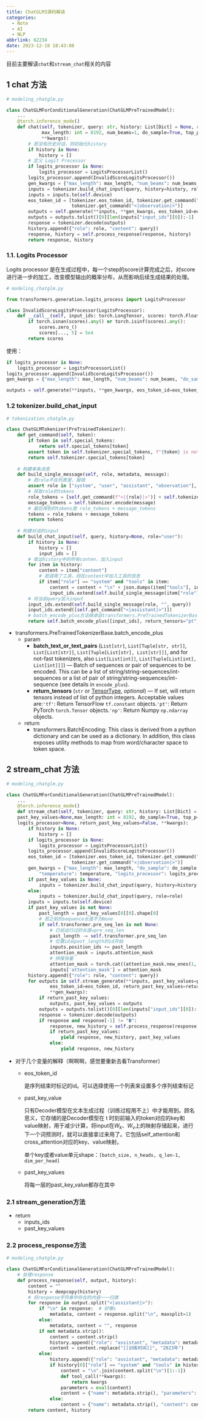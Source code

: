 ```yaml
---
title: ChatGLM3源码解读
categories:
  - Note
  - AI
  - NLP
abbrlink: 62234
date: 2023-12-18 18:43:08
---
```


目前主要解读`chat`和`stream_chat`相关的内容

## 1 chat 方法

```python
# modeling_chatglm.py

class ChatGLMForConditionalGeneration(ChatGLMPreTrainedModel):
    ...
    @torch.inference_mode()
    def chat(self, tokenizer, query: str, history: List[Dict] = None, role: str = "user",
             max_length: int = 8192, num_beams=1, do_sample=True, top_p=0.8, temperature=0.8, logits_processor=None,
             **kwargs):
        # 若没有历史对话，则初始化history
        if history is None:
            history = []
        # 定义 Logit Processor
        if logits_processor is None:
            logits_processor = LogitsProcessorList()
        logits_processor.append(InvalidScoreLogitsProcessor())
        gen_kwargs = {"max_length": max_length, "num_beams": num_beams, "do_sample": do_sample, "top_p": top_p, "temperature": temperature, "logits_processor": logits_processor, **kwargs}
        inputs = tokenizer.build_chat_input(query, history=history, role=role)
        inputs = inputs.to(self.device)
        eos_token_id = [tokenizer.eos_token_id, tokenizer.get_command("<|user|>"),
                        tokenizer.get_command("<|observation|>")]
        outputs = self.generate(**inputs, **gen_kwargs, eos_token_id=eos_token_id)
        outputs = outputs.tolist()[0][len(inputs["input_ids"][0]):-1]
        response = tokenizer.decode(outputs)
        history.append({"role": role, "content": query})
        response, history = self.process_response(response, history)
        return response, history
```

### 1.1. Logits Processor

Logits processor 是在生成过程中，每一个step的score计算完成之后，对score进行进一步的加工，改变模型输出的概率分布，从而影响后续生成结果的处理。

```python
# modeling_chatglm.py

from transformers.generation.logits_process import LogitsProcessor

class InvalidScoreLogitsProcessor(LogitsProcessor):
    def __call__(self, input_ids: torch.LongTensor, scores: torch.FloatTensor) -> torch.FloatTensor:
        if torch.isnan(scores).any() or torch.isinf(scores).any():
            scores.zero_()
            scores[..., 5] = 5e4
        return scores
```

使用：

```python
if logits_processor is None:
    logits_processor = LogitsProcessorList()
logits_processor.append(InvalidScoreLogitsProcessor())
gen_kwargs = {"max_length": max_length, "num_beams": num_beams, "do_sample": do_sample, "top_p": top_p,"temperature": temperature, "logits_processor": logits_processor, **kwargs}

outputs = self.generate(**inputs, **gen_kwargs, eos_token_id=eos_token_id)
```

### 1.2 tokenizer.build_chat_input

```python
# tokenization_chatglm.py

class ChatGLMTokenizer(PreTrainedTokenizer):
    def get_command(self, token):
        if token in self.special_tokens:
            return self.special_tokens[token]
        assert token in self.tokenizer.special_tokens, f"{token} is not a special token for {self.name}"
        return self.tokenizer.special_tokens[token]
    
    # 构建单条消息
    def build_single_message(self, role, metadata, message):
        # 若role不在列表里，报错
        assert role in ["system", "user", "assistant", "observation"], role
        # 获取role的tokens
        role_tokens = [self.get_command(f"<|{role}|>")] + self.tokenizer.encode(f"{metadata}\n")
        message_tokens = self.tokenizer.encode(message)
        # 最后得到的tokens是 role_tokens + message_tokens
        tokens = role_tokens + message_tokens
        return tokens
	
    # 构建对话的input
    def build_chat_input(self, query, history=None, role="user"):
        if history is None:
            history = []
            input_ids = []
        # 取出history中的所有conten，加入input
        for item in history:
            content = item["content"]
            # 若调用了工具，则在content中加入工具的信息
            if item["role"] == "system" and "tools" in item:
                content = content + "\n" + json.dumps(item["tools"], indent=4, ensure_ascii=False)
                input_ids.extend(self.build_single_message(item["role"], item.get("metadata", ""), content))
        # 将当前query加入input
        input_ids.extend(self.build_single_message(role, "", query))
        input_ids.extend([self.get_command("<|assistant|>")])
        # batch_encode_plus方法继承自transformers.PreTrainedTokenizerBase类
        return self.batch_encode_plus([input_ids], return_tensors="pt", is_split_into_words=True)
```

* transformers.PreTrainedTokenizerBase.batch_encode_plus
    * param
        * **batch_text_or_text_pairs** (`List[str]`, `List[Tuple[str, str]]`, `List[List[str]]`, `List[Tuple[List[str], List[str]]]`, and for not-fast tokenizers, also `List[List[int]]`, `List[Tuple[List[int], List[int]]]`) — Batch of sequences or pair of sequences to be encoded. This can be a list of string/string-sequences/int-sequences or a list of pair of string/string-sequences/int-sequence (see details in `encode_plus`).
        * **return_tensors** (`str` or [TensorType](https://huggingface.co/docs/transformers/main/en/internal/file_utils#transformers.TensorType), *optional*) — If set, will return tensors instead of list of python integers. Acceptable values are:`'tf'`: Return TensorFlow `tf.constant` objects.`'pt'`: Return PyTorch `torch.Tensor` objects.`'np'`: Return Numpy `np.ndarray` objects.
    * return
        * transformers.BatchEncoding: This class is derived from a python dictionary and can be used as a dictionary. In addition, this class exposes utility methods to map from word/character space to token space.



## 2 stream_chat 方法

```python
# modeling_chatglm.py

class ChatGLMForConditionalGeneration(ChatGLMPreTrainedModel):
    ...
    @torch.inference_mode()
    def stream_chat(self, tokenizer, query: str, history: List[Dict] = None, role: str = "user",
    past_key_values=None,max_length: int = 8192, do_sample=True, top_p=0.8, temperature=0.8,
    logits_processor=None, return_past_key_values=False, **kwargs):
        if history is None:
        	history = []
        if logits_processor is None:
        	logits_processor = LogitsProcessorList()
        logits_processor.append(InvalidScoreLogitsProcessor())
        eos_token_id = [tokenizer.eos_token_id, tokenizer.get_command("<|user|>"),
        				tokenizer.get_command("<|observation|>")]
        gen_kwargs = {"max_length": max_length, "do_sample": do_sample, "top_p": top_p,
        	"temperature": temperature, "logits_processor": logits_processor, **kwargs}
        if past_key_values is None:
        	inputs = tokenizer.build_chat_input(query, history=history, role=role)
        else:
        	inputs = tokenizer.build_chat_input(query, role=role)
        inputs = inputs.to(self.device)
        if past_key_values is not None:
        	past_length = past_key_values[0][0].shape[0]
            # 若之前的sequence长度不为None
        	if self.transformer.pre_seq_len is not None:
                # 已经运行过的长度=pre_seq_len
                past_length -= self.transformer.pre_seq_len
                # 位置id从past_length的id开始
                inputs.position_ids += past_length
                attention_mask = inputs.attention_mask
                # 拼接张量
                attention_mask = torch.cat((attention_mask.new_ones(1, past_length), attention_mask), dim=1)
                inputs['attention_mask'] = attention_mask
        history.append({"role": role, "content": query})
        for outputs in self.stream_generate(**inputs, past_key_values=past_key_values,
                eos_token_id=eos_token_id, return_past_key_values=return_past_key_values,
                **gen_kwargs):
            if return_past_key_values:
            	outputs, past_key_values = outputs
            outputs = outputs.tolist()[0][len(inputs["input_ids"][0]):-1]
            response = tokenizer.decode(outputs)
            if response and response[-1] != "�":
            	response, new_history = self.process_response(response, history)
            	if return_past_key_values:
            		yield response, new_history, past_key_values
            	else:
            		yield response, new_history
```

* 对于几个变量的解释（啊啊啊，感觉要重新去看Transformer）

    * eos_token_id

        是序列结束时标记的id。可以选择使用一个列表来设置多个序列结束标记

    * past_key_value

        只有Decoder模型在文本生成过程（训练过程用不上）中才能用到。顾名思义，它存储的是Decoder模型在 t 时刻前输入的token对应的key和value映射，用于减少计算，将input在$W_k$、$W_v$上的映射存储起来，进行下一个词预测时，就可以直接拿过来用了。它包括self_attention和cross_attention对应的key、value映射。

        单个key或者value单元shape：`[batch_size, n_heads, q_len-1, dim_per_head]`

    * past_key_values

        将每一层的past_key_value都存在其中

### 2.1 stream_generation方法

- return
    - inputs_ids
    - past_key_values

### 2.2 process_response方法

```python
# modeling_chatglm.py

class ChatGLMForConditionalGeneration(ChatGLMPreTrainedModel):
    # 处理response
    def process_response(self, output, history):
        content = ""
        history = deepcopy(history)
        # 将response字符串中存在的内容一一归类
        for response in output.split("<|assistant|>"):
            if "\n" in response:  # 好像s
                metadata, content = response.split("\n", maxsplit=1)
            else:
                metadata, content = "", response
            if not metadata.strip():
                content = content.strip()
                history.append({"role": "assistant", "metadata": metadata, "content": content})
                content = content.replace("[[训练时间]]", "2023年")
            else:
                history.append({"role": "assistant", "metadata": metadata, "content": content})
                if history[0]["role"] == "system" and "tools" in history[0]:
                    content = "\n".join(content.split("\n")[1:-1])
                    def tool_call(**kwargs):
                        return kwargs
                    parameters = eval(content)
                    content = {"name": metadata.strip(), "parameters": parameters}
                else:
                    content = {"name": metadata.strip(), "content": content}
        return content, history

```

